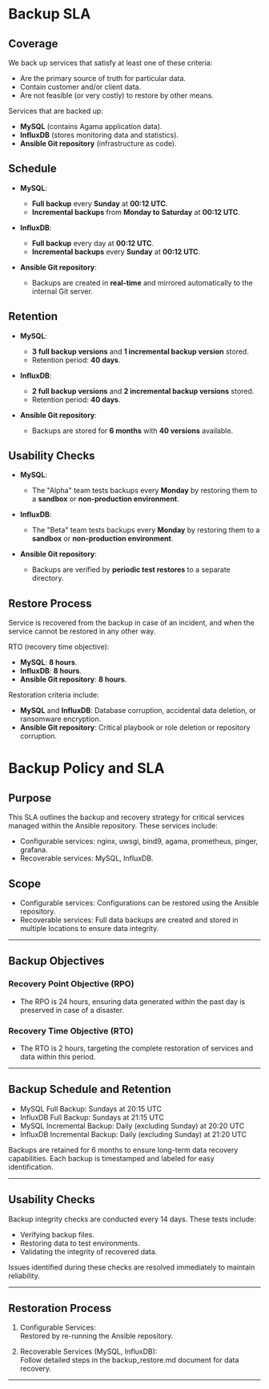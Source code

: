 # Backup SLA

## Coverage

We back up services that satisfy at least one of these criteria:
- Are the primary source of truth for particular data.
- Contain customer and/or client data.
- Are not feasible (or very costly) to restore by other means.

Services that are backed up:
- **MySQL** (contains Agama application data).
- **InfluxDB** (stores monitoring data and statistics).
- **Ansible Git repository** (infrastructure as code).

## Schedule

- **MySQL**:
    - **Full backup** every **Sunday** at **00:12 UTC**.
    - **Incremental backups** from **Monday to Saturday** at **00:12 UTC**.

- **InfluxDB**:
    - **Full backup** every day at **00:12 UTC**.
    - **Incremental backups** every **Sunday** at **00:12 UTC**.

- **Ansible Git repository**:
    - Backups are created in **real-time** and mirrored automatically to the internal Git server.

## Retention

- **MySQL**:
    - **3 full backup versions** and **1 incremental backup version** stored.
    - Retention period: **40 days**.

- **InfluxDB**:
    - **2 full backup versions** and **2 incremental backup versions** stored.
    - Retention period: **40 days**.

- **Ansible Git repository**:
    - Backups are stored for **6 months** with **40 versions** available.

## Usability Checks

- **MySQL**:
    - The "Alpha" team tests backups every **Monday** by restoring them to a **sandbox** or **non-production environment**.

- **InfluxDB**:
    - The "Beta" team tests backups every **Monday** by restoring them to a **sandbox** or **non-production environment**.

- **Ansible Git repository**:
    - Backups are verified by **periodic test restores** to a separate directory.

## Restore Process

Service is recovered from the backup in case of an incident, and when the service cannot be restored in any other way.

RTO (recovery time objective):
- **MySQL**: **8 hours**.
- **InfluxDB**: **8 hours**.
- **Ansible Git repository**: **8 hours**.

Restoration criteria include:
- **MySQL** and **InfluxDB**: Database corruption, accidental data deletion, or ransomware encryption.
- **Ansible Git repository**: Critical playbook or role deletion or repository corruption.




# Backup Policy and SLA

## Purpose
This SLA outlines the backup and recovery strategy for critical services managed within the Ansible repository. These services include:
- Configurable services: nginx, uwsgi, bind9, agama, prometheus, pinger, grafana.
- Recoverable services: MySQL, InfluxDB.

## Scope
- Configurable services: Configurations can be restored using the Ansible repository.
- Recoverable services: Full data backups are created and stored in multiple locations to ensure data integrity.

---

## Backup Objectives

### Recovery Point Objective (RPO)
- The RPO is 24 hours, ensuring data generated within the past day is preserved in case of a disaster.

### Recovery Time Objective (RTO)
- The RTO is 2 hours, targeting the complete restoration of services and data within this period.

---

## Backup Schedule and Retention

- MySQL Full Backup: Sundays at 20:15 UTC
- InfluxDB Full Backup: Sundays at 21:15 UTC
- MySQL Incremental Backup: Daily (excluding Sunday) at 20:20 UTC
- InfluxDB Incremental Backup: Daily (excluding Sunday) at 21:20 UTC

Backups are retained for 6 months to ensure long-term data recovery capabilities. Each backup is timestamped and labeled for easy identification.

---

## Usability Checks
Backup integrity checks are conducted every 14 days. These tests include:
- Verifying backup files.
- Restoring data to test environments.
- Validating the integrity of recovered data.

Issues identified during these checks are resolved immediately to maintain reliability.

---

## Restoration Process

1. Configurable Services:  
   Restored by re-running the Ansible repository.

2. Recoverable Services (MySQL, InfluxDB):  
   Follow detailed steps in the backup_restore.md document for data recovery.

---